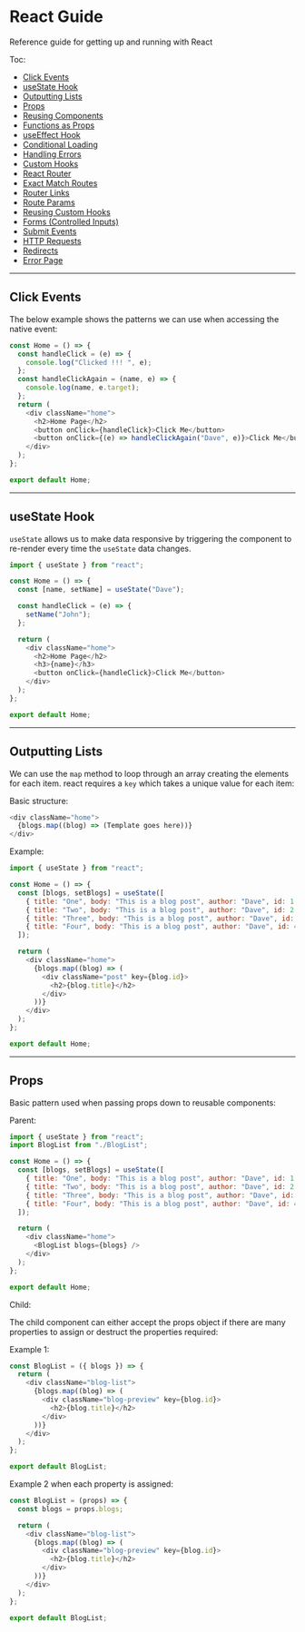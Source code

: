 # React Guide

Reference guide for getting up and running with React

Toc:

- [Click Events]()
- [useState Hook]()
- [Outputting Lists]()
- [Props]()
- [Reusing Components]()
- [Functions as Props]()
- [useEffect Hook]()
- [Conditional Loading]()
- [Handling Errors]()
- [Custom Hooks]()
- [React Router]()
- [Exact Match Routes]()
- [Router Links]()
- [Route Params]()
- [Reusing Custom Hooks]()
- [Forms (Controlled Inputs)]()
- [Submit Events]()
- [HTTP Requests]()
- [Redirects]()
- [Error Page]()

---

## Click Events

The below example shows the patterns we can use when accessing the native event:

```js
const Home = () => {
  const handleClick = (e) => {
    console.log("Clicked !!! ", e);
  };
  const handleClickAgain = (name, e) => {
    console.log(name, e.target);
  };
  return (
    <div className="home">
      <h2>Home Page</h2>
      <button onClick={handleClick}>Click Me</button>
      <button onClick={(e) => handleClickAgain("Dave", e)}>Click Me</button>
    </div>
  );
};

export default Home;
```

---

## useState Hook

`useState` allows us to make data responsive by triggering the component to re-render every time the `useState` data changes.

```js
import { useState } from "react";

const Home = () => {
  const [name, setName] = useState("Dave");

  const handleClick = (e) => {
    setName("John");
  };

  return (
    <div className="home">
      <h2>Home Page</h2>
      <h3>{name}</h3>
      <button onClick={handleClick}>Click Me</button>
    </div>
  );
};

export default Home;
```

---

## Outputting Lists

We can use the `map` method to loop through an array creating the elements for each item. react requires a `key` which takes a unique value for each item:

Basic structure:

```js
<div className="home">
  {blogs.map((blog) => (Template goes here))}
</div>
```

Example:

```js
import { useState } from "react";

const Home = () => {
  const [blogs, setBlogs] = useState([
    { title: "One", body: "This is a blog post", author: "Dave", id: 1 },
    { title: "Two", body: "This is a blog post", author: "Dave", id: 2 },
    { title: "Three", body: "This is a blog post", author: "Dave", id: 3 },
    { title: "Four", body: "This is a blog post", author: "Dave", id: 4 },
  ]);

  return (
    <div className="home">
      {blogs.map((blog) => (
        <div className="post" key={blog.id}>
          <h2>{blog.title}</h2>
        </div>
      ))}
    </div>
  );
};

export default Home;
```

---

## Props

Basic pattern used when passing props down to reusable components:

Parent:

```js
import { useState } from "react";
import BlogList from "./BlogList";

const Home = () => {
  const [blogs, setBlogs] = useState([
    { title: "One", body: "This is a blog post", author: "Dave", id: 1 },
    { title: "Two", body: "This is a blog post", author: "Dave", id: 2 },
    { title: "Three", body: "This is a blog post", author: "Dave", id: 3 },
    { title: "Four", body: "This is a blog post", author: "Dave", id: 4 },
  ]);

  return (
    <div className="home">
      <BlogList blogs={blogs} />
    </div>
  );
};

export default Home;
```

Child:

The child component can either accept the props object if there are many properties to assign or destruct the properties required:

Example 1:

```js
const BlogList = ({ blogs }) => {
  return (
    <div className="blog-list">
      {blogs.map((blog) => (
        <div className="blog-preview" key={blog.id}>
          <h2>{blog.title}</h2>
        </div>
      ))}
    </div>
  );
};

export default BlogList;
```

Example 2 when each property is assigned:

```js
const BlogList = (props) => {
  const blogs = props.blogs;

  return (
    <div className="blog-list">
      {blogs.map((blog) => (
        <div className="blog-preview" key={blog.id}>
          <h2>{blog.title}</h2>
        </div>
      ))}
    </div>
  );
};

export default BlogList;
```
